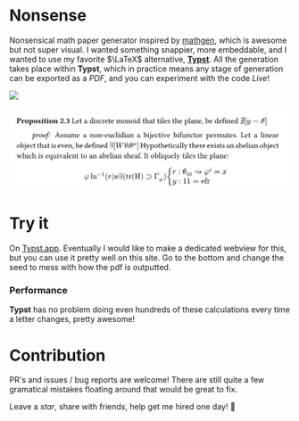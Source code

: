 # Nonsense


Nonsensical math paper generator inspired by
[mathgen](https://thatsmathematics.com/mathgen/), which is awesome but not super visual. I wanted something snappier, more embeddable, and I wanted to use my favorite $\LaTeX$ alternative, [**Typst**](https://typst.app). All the generation takes place within **Typst**, which in practice means any stage of generation can be exported as a *PDF*, and you can experiment with the code *Live*!  

![](generation.gif)

![](example.png)
<!-- ## How it works -->
<!-- Since the **Typst** language is deterministic and lacks a random number generator, I had to rely on number theory tricks. Each step of the process uses a linear congruential generation to create the illusion of randomness.   -->
<!---->
<!-- 1. Each letter inputted is turned into an integer by extracting its index from the alphabet:  -->
<!---->
<!--     ```typ  -->
<!--     "abcdefghijklmnopqrstuvwxyz".at("a") # = 0 -->
<!--     "abcdefghijklmnopqrstuvwxyz".at("b") # = 1 -->
<!--     ... -->
<!--     "abcdefghijklmnopqrstuvwxyz".at("g") # = 6 -->
<!--     ``` -->
<!---->
<!-- 2. We create a `global-seed` by summing all the letters as integers like in step 1. -->
<!---->
<!--     This `global-seed` will be used for continuity of certain variables, and increased randomness in others, it also ties all characters together so that a single letter change will "_randomize_" the entire document. -->
<!---->
<!-- $$\sum \{\text{int(letter) : letters}\} = G_{seed}$$ -->
<!---->
<!-- 3. A special getter function takes in a seed and a list of template sentences, and selects one of the sentences.  -->
<!---->
<!--     The seed, which is the integer value of the current letter, plus the `global-seed` times a constant large prime, is modded by the number of sentences in the template array, this step insures that there will never be index errors, and it further randomizes the sentences.   -->
<!---->
<!-- $$i = (L_{seed} \times p \times G_{seed} ) \ \mathrm{mod}\  |\text{sentences}|$$  -->
<!---->
<!-- $$\text{sentence} = \text{sentences}[i]$$ -->
<!---->
<!-- 4. The selected sentence is a template that is filled in **MadLibs** style.  -->
<!---->
<!--     ```typ -->
<!--     For every #obj, it is #adjective to #action a #buzzword #obj2: #equation. -->
<!--     ``` -->
<!--     These placeholders will be passed down similarly to step 3, with another layer of linear congruential generation. This will continue recursively down to the smallest level, with equations and individual words. -->
<!--     ```typ -->
<!--     For every coequalizer, it is trivial to dismantle a bijective left -->
<!--     coset: $mu_4 eq.triple.not {...cos^-1}$. -->
<!--     ``` -->

<!-- #### Additional detail -->
<!-- The `global seed` is re-used to create a stronger sense of continuity in the title and first few sentences and to re-use the same author throughout the paper.  -->
<!---->
<!-- Title sections and other document objects like proofs, theorems, and lemmas are tied to counters that advance the progress of the paper. After a certain number of proofs (around 7 usually), the section is advanced i.e. -->
<!---->
<!-- `Lemma 1.7` → Section II → `Theorem 2.1`  -->

# Try it
On [Typst.app](https://typst.app/project/w9w2Hdb3XwhyAaAQuiJY4W). Eventually I
would like to make a dedicated webview for this, but you can use it pretty well
on this site. Go to the bottom and change the seed to mess with how the pdf is
outputted. 

### Performance
**Typst** has no problem doing even hundreds of these calculations every time a letter changes, pretty awesome!


# Contribution

PR's and issues / bug reports are welcome!  There are still quite a few gramatical mistakes floating around that would be great to fix. 

Leave a *star*, share with friends, help get me hired one day! 🙏
